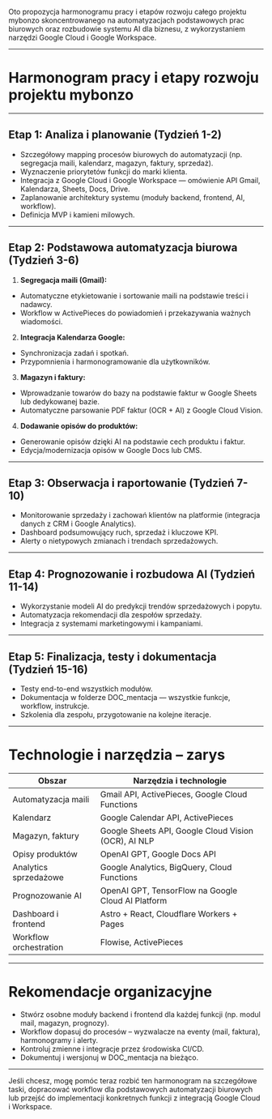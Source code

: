 Oto propozycja harmonogramu pracy i etapów rozwoju całego projektu mybonzo skoncentrowanego na automatyzacjach podstawowych prac biurowych oraz rozbudowie systemu AI dla biznesu, z wykorzystaniem narzędzi Google Cloud i Google Workspace.

***

# Harmonogram pracy i etapy rozwoju projektu mybonzo

***

## Etap 1: Analiza i planowanie (Tydzień 1-2)

- Szczegółowy mapping procesów biurowych do automatyzacji (np. segregacja maili, kalendarz, magazyn, faktury, sprzedaż).  
- Wyznaczenie priorytetów funkcji do marki klienta.  
- Integracja z Google Cloud i Google Workspace — omówienie API Gmail, Kalendarza, Sheets, Docs, Drive.  
- Zaplanowanie architektury systemu (moduły backend, frontend, AI, workflow).  
- Definicja MVP i kamieni milowych.

***

## Etap 2: Podstawowa automatyzacja biurowa (Tydzień 3-6)

1. **Segregacja maili (Gmail):**  
  - Automatyczne etykietowanie i sortowanie maili na podstawie treści i nadawcy.  
  - Workflow w ActivePieces do powiadomień i przekazywania ważnych wiadomości.

2. **Integracja Kalendarza Google:**  
  - Synchronizacja zadań i spotkań.  
  - Przypomnienia i harmonogramowanie dla użytkowników.

3. **Magazyn i faktury:**  
  - Wprowadzanie towarów do bazy na podstawie faktur w Google Sheets lub dedykowanej bazie.  
  - Automatyczne parsowanie PDF faktur (OCR + AI) z Google Cloud Vision.  

4. **Dodawanie opisów do produktów:**  
  - Generowanie opisów dzięki AI na podstawie cech produktu i faktur.  
  - Edycja/modernizacja opisów w Google Docs lub CMS.

***

## Etap 3: Obserwacja i raportowanie (Tydzień 7-10)

- Monitorowanie sprzedaży i zachowań klientów na platformie (integracja danych z CRM i Google Analytics).  
- Dashboard podsumowujący ruch, sprzedaż i kluczowe KPI.  
- Alerty o nietypowych zmianach i trendach sprzedażowych.

***

## Etap 4: Prognozowanie i rozbudowa AI (Tydzień 11-14)

- Wykorzystanie modeli AI do predykcji trendów sprzedażowych i popytu.  
- Automatyzacja rekomendacji dla zespołów sprzedaży.  
- Integracja z systemami marketingowymi i kampaniami.

***

## Etap 5: Finalizacja, testy i dokumentacja (Tydzień 15-16)

- Testy end-to-end wszystkich modułów.  
- Dokumentacja w folderze DOC_mentacja — wszystkie funkcje, workflow, instrukcje.  
- Szkolenia dla zespołu, przygotowanie na kolejne iteracje.

***

# Technologie i narzędzia – zarys

| Obszar                 | Narzędzia i technologie                               |
|------------------------|-------------------------------------------------------|
| Automatyzacja maili    | Gmail API, ActivePieces, Google Cloud Functions       |
| Kalendarz              | Google Calendar API, ActivePieces                      |
| Magazyn, faktury       | Google Sheets API, Google Cloud Vision (OCR), AI NLP  |
| Opisy produktów        | OpenAI GPT, Google Docs API                            |
| Analytics sprzedażowe  | Google Analytics, BigQuery, Cloud Functions           |
| Prognozowanie AI       | OpenAI GPT, TensorFlow na Google Cloud AI Platform    |
| Dashboard i frontend   | Astro + React, Cloudflare Workers + Pages             |
| Workflow orchestration | Flowise, ActivePieces                                  |

***

# Rekomendacje organizacyjne

- Stwórz osobne moduły backend i frontend dla każdej funkcji (np. modul mail, magazyn, prognozy).  
- Workflow dopasuj do procesów – wyzwalacze na eventy (mail, faktura), harmonogramy i alerty.  
- Kontroluj zmienne i integracje przez środowiska CI/CD.  
- Dokumentuj i wersjonuj w DOC_mentacja na bieżąco.

***

Jeśli chcesz, mogę pomóc teraz rozbić ten harmonogram na szczegółowe taski, dopracować workflow dla podstawowych automatyzacji biurowych lub przejść do implementacji konkretnych funkcji z integracją Google Cloud i Workspace.